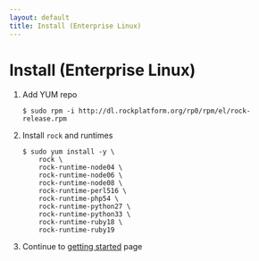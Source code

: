 ```yaml
---
layout: default
title: Install (Enterprise Linux)
---
```


# Install (Enterprise Linux)

 1. Add YUM repo

        $ sudo rpm -i http://dl.rockplatform.org/rp0/rpm/el/rock-release.rpm

 1. Install `rock` and runtimes

        $ sudo yum install -y \
            rock \
            rock-runtime-node04 \
            rock-runtime-node06 \
            rock-runtime-node08 \
            rock-runtime-perl516 \
            rock-runtime-php54 \
            rock-runtime-python27 \
            rock-runtime-python33 \
            rock-runtime-ruby18 \
            rock-runtime-ruby19

 1. Continue to [getting started](/getting-started/) page
